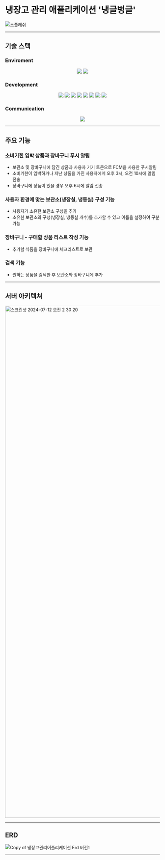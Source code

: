 # 냉장고 관리 애플리케이션 '냉글벙글'
![스플레쉬](https://github.com/fridge-manager-project/backend/assets/86510667/d140af32-0c6d-4380-8506-237bae44be42)

---
## 기술 스택
### Enviroment
<div align=center> 
  <img src="https://img.shields.io/badge/intellij-000000?style=for-the-badge&logo=intellij&logoColor=white">
  <img src="https://img.shields.io/badge/github-181717?style=for-the-badge&logo=github&logoColor=white">
  <br>
</div>

### Development
<div align=center> 
  <img src="https://img.shields.io/badge/java-007396?style=for-the-badge&logo=java&logoColor=white"> 
  <img src="https://img.shields.io/badge/SpringBoot-6DB33F?style=for-the-badge&logo=springBoot&logoColor=white">
  <img src="https://img.shields.io/badge/SpringSecurity-6DB33F?style=for-the-badge&logo=springSecurity&logoColor=white"> 
  <img src="https://img.shields.io/badge/mysql-4479A1?style=for-the-badge&logo=mysql&logoColor=white">
  <img src="https://img.shields.io/badge/firebase-FFCA28?style=for-the-badge&logo=firebase&logoColor=white">
  <img src="https://img.shields.io/badge/amazonec2-FF9900?style=for-the-badge&logo=amazonec2&logoColor=white">
  <img src="https://img.shields.io/badge/amazonrds-527FFF?style=for-the-badge&logo=amazonrds&logoColor=white">
  <img src="https://img.shields.io/badge/amazons3-569A31?style=for-the-badge&logo=amazons3&logoColor=white">
  <br>
</div>

### Communication
<div align=center> 
  <img src="https://img.shields.io/badge/notion-000000?style=for-the-badge&logo=notion&logoColor=white">
  <br>
</div>

---
## 주요 기능
### 소비기한 임박 상품과 장바구니 푸시 알림
- 보관소 및 장바구니에 담긴 상품과 사용자 기기 토큰으로 FCM을 사용한 푸시알림
- 소비기한이 임박하거나 지난 상품을 가진 사용자에게 오후 3시, 오전 10시에 알림 전송
- 장바구니에 상품이 있을 경우 오후 6시에 알림 전송
### 사용자 환경에 맞는 보관소(냉장실, 냉동실) 구성 기능
- 사용자가 소유한 보관소 구성을 추가
- 소유한 보관소의 구성(냉장실, 냉동실 개수)를 추가할 수 있고 이름을 설정하여 구분 가능
### 장바구니 - 구매할 상품 리스트 작성 기능
- 추가할 식품을 장바구니에 체크리스트로 보관
### 검색 기능
- 원하는 상품을 검색한 후 보관소와 장바구니에 추가
---
## 서버 아키텍쳐
<img width="1667" alt="스크린샷 2024-07-12 오전 2 30 20" src="https://github.com/fridge-manager-project/backend/assets/86510667/0e5ad88d-c1eb-4eac-9c92-363335d422cf">

---
## ERD

![Copy of 냉장고관리어플리케이션 Erd 버전1](https://github.com/user-attachments/assets/f98153f3-38f2-4026-ae60-29920e2e041a)

---
